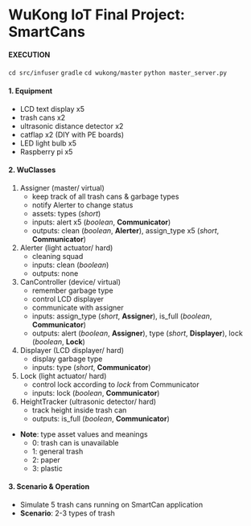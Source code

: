 # WuKong IoT Final Project: SmartCans

#### EXECUTION
` cd src/infuser `
` gradle `
` cd wukong/master `
` python master_server.py `

#### 1. Equipment
* LCD text display x5
* trash cans x2
* ultrasonic distance detector x2
* catflap x2 (DIY with PE boards)
* LED light bulb x5
* Raspberry pi x5

#### 2. WuClasses
1. Assigner (master/ virtual)
    * keep track of all trash cans & garbage types
    * notify Alerter to change status
    * assets: types (*short*)
    * inputs: alert x5 (*boolean*, **Communicator**)
    * outputs: clean (*boolean*, **Alerter**), assign_type x5 (*short*, **Communicator**)
2. Alerter (light actuator/ hard)
    * cleaning squad
    * inputs: clean (*boolean*)
    * outputs: none
3. CanController (device/ virtual)
    * remember garbage type
    * control LCD displayer
    * communicate with assigner
    * inputs:  assign_type (*short*, **Assigner**), is_full (*boolean*, **Communicator**) 
    * outputs: alert (*boolean*, **Assigner**), type (*short*, **Displayer**), lock (*boolean*, **Lock**)
4. Displayer (LCD displayer/ hard)
    * display garbage type
    * inputs: type (*short*, **Communicator**)
5. Lock (light actuator/ hard)
    * control lock according to *lock* from Communicator
    * inputs: lock (*boolean*, **Communicator**)
5. HeightTracker (ultrasonic detector/ hard)
    * track height inside trash can
    * outputs: is_full (*boolean*, **Communicator**)

* **Note**: type asset values and meanings
    * 0: trash can is unavailable
    * 1: general trash
    * 2: paper
    * 3: plastic

#### 3. Scenario & Operation
* Simulate 5 trash cans running on SmartCan application
* **Scenario**: 2-3 types of trash